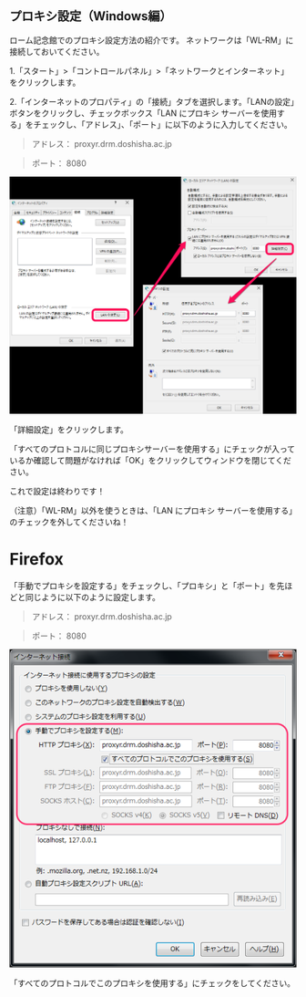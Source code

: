 ## プロキシ設定（Windows編） 

ローム記念館でのプロキシ設定方法の紹介です。
ネットワークは「WL-RM」に接続しておいてください。

1.「スタート」>「コントロールパネル」>「ネットワークとインターネット」をクリックします。


2.「インターネットのプロパティ」の「接続」タブを選択します。「LANの設定」ボタンをクリックし、チェックボックス「LAN にプロキシ サーバーを使用する」をチェックし、「アドレス」、「ポート」に以下のように入力してください。

> アドレス： proxyr.drm.doshisha.ac.jp

> ポート： 8080

![プロキシ設定1](images/proxy_on_windows/win1.png)

「詳細設定」をクリックします。

「すべてのプロトコルに同じプロキシサーバーを使用する」にチェックが入っているか確認して問題がなければ「OK」をクリックしてウィンドウを閉じてください。

 これで設定は終わりです！

（注意）「WL-RM」以外を使うときは、「LAN にプロキシ サーバーを使用する」のチェックを外してくださいね！

# Firefox

「手動でプロキシを設定する」をチェックし、「プロキシ」と「ポート」を先ほどと同じように以下のように設定します。

> アドレス： proxyr.drm.doshisha.ac.jp

> ポート： 8080

![プロキシ設定2](images/proxy_on_windows/win2.png)


「すべてのプロトコルでこのプロキシを使用する」にチェックをしてください。